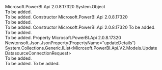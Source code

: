 <Type Name="UpdateDatasourcesRequest" FullName="Microsoft.PowerBI.Api.V2.Models.UpdateDatasourcesRequest">
  <TypeSignature Language="C#" Value="public class UpdateDatasourcesRequest" />
  <TypeSignature Language="ILAsm" Value=".class public auto ansi beforefieldinit UpdateDatasourcesRequest extends System.Object" />
  <TypeSignature Language="DocId" Value="T:Microsoft.PowerBI.Api.V2.Models.UpdateDatasourcesRequest" />
  <TypeSignature Language="VB.NET" Value="Public Class UpdateDatasourcesRequest" />
  <TypeSignature Language="F#" Value="type UpdateDatasourcesRequest = class" />
  <AssemblyInfo>
    <AssemblyName>Microsoft.PowerBI.Api</AssemblyName>
    <AssemblyVersion>2.0.8.17320</AssemblyVersion>
  </AssemblyInfo>
  <Base>
    <BaseTypeName>System.Object</BaseTypeName>
  </Base>
  <Interfaces />
  <Docs>
    <summary>To be added.</summary>
    <remarks>To be added.</remarks>
  </Docs>
  <Members>
    <Member MemberName=".ctor">
      <MemberSignature Language="C#" Value="public UpdateDatasourcesRequest ();" />
      <MemberSignature Language="ILAsm" Value=".method public hidebysig specialname rtspecialname instance void .ctor() cil managed" />
      <MemberSignature Language="DocId" Value="M:Microsoft.PowerBI.Api.V2.Models.UpdateDatasourcesRequest.#ctor" />
      <MemberSignature Language="VB.NET" Value="Public Sub New ()" />
      <MemberType>Constructor</MemberType>
      <AssemblyInfo>
        <AssemblyName>Microsoft.PowerBI.Api</AssemblyName>
        <AssemblyVersion>2.0.8.17320</AssemblyVersion>
      </AssemblyInfo>
      <Parameters />
      <Docs>
        <summary>To be added.</summary>
        <remarks>To be added.</remarks>
      </Docs>
    </Member>
    <Member MemberName=".ctor">
      <MemberSignature Language="C#" Value="public UpdateDatasourcesRequest (System.Collections.Generic.IList&lt;Microsoft.PowerBI.Api.V2.Models.UpdateDatasourceConnectionRequest&gt; updateDetails = null);" />
      <MemberSignature Language="ILAsm" Value=".method public hidebysig specialname rtspecialname instance void .ctor(class System.Collections.Generic.IList`1&lt;class Microsoft.PowerBI.Api.V2.Models.UpdateDatasourceConnectionRequest&gt; updateDetails) cil managed" />
      <MemberSignature Language="DocId" Value="M:Microsoft.PowerBI.Api.V2.Models.UpdateDatasourcesRequest.#ctor(System.Collections.Generic.IList{Microsoft.PowerBI.Api.V2.Models.UpdateDatasourceConnectionRequest})" />
      <MemberSignature Language="VB.NET" Value="Public Sub New (Optional updateDetails As IList(Of UpdateDatasourceConnectionRequest) = null)" />
      <MemberSignature Language="F#" Value="new Microsoft.PowerBI.Api.V2.Models.UpdateDatasourcesRequest : System.Collections.Generic.IList&lt;Microsoft.PowerBI.Api.V2.Models.UpdateDatasourceConnectionRequest&gt; -&gt; Microsoft.PowerBI.Api.V2.Models.UpdateDatasourcesRequest" Usage="new Microsoft.PowerBI.Api.V2.Models.UpdateDatasourcesRequest updateDetails" />
      <MemberType>Constructor</MemberType>
      <AssemblyInfo>
        <AssemblyName>Microsoft.PowerBI.Api</AssemblyName>
        <AssemblyVersion>2.0.8.17320</AssemblyVersion>
      </AssemblyInfo>
      <Parameters>
        <Parameter Name="updateDetails" Type="System.Collections.Generic.IList&lt;Microsoft.PowerBI.Api.V2.Models.UpdateDatasourceConnectionRequest&gt;" />
      </Parameters>
      <Docs>
        <param name="updateDetails">To be added.</param>
        <summary>To be added.</summary>
        <remarks>To be added.</remarks>
      </Docs>
    </Member>
    <Member MemberName="UpdateDetails">
      <MemberSignature Language="C#" Value="public System.Collections.Generic.IList&lt;Microsoft.PowerBI.Api.V2.Models.UpdateDatasourceConnectionRequest&gt; UpdateDetails { get; set; }" />
      <MemberSignature Language="ILAsm" Value=".property instance class System.Collections.Generic.IList`1&lt;class Microsoft.PowerBI.Api.V2.Models.UpdateDatasourceConnectionRequest&gt; UpdateDetails" />
      <MemberSignature Language="DocId" Value="P:Microsoft.PowerBI.Api.V2.Models.UpdateDatasourcesRequest.UpdateDetails" />
      <MemberSignature Language="VB.NET" Value="Public Property UpdateDetails As IList(Of UpdateDatasourceConnectionRequest)" />
      <MemberSignature Language="F#" Value="member this.UpdateDetails : System.Collections.Generic.IList&lt;Microsoft.PowerBI.Api.V2.Models.UpdateDatasourceConnectionRequest&gt; with get, set" Usage="Microsoft.PowerBI.Api.V2.Models.UpdateDatasourcesRequest.UpdateDetails" />
      <MemberType>Property</MemberType>
      <AssemblyInfo>
        <AssemblyName>Microsoft.PowerBI.Api</AssemblyName>
        <AssemblyVersion>2.0.8.17320</AssemblyVersion>
      </AssemblyInfo>
      <Attributes>
        <Attribute>
          <AttributeName>Newtonsoft.Json.JsonProperty(PropertyName="updateDetails")</AttributeName>
        </Attribute>
      </Attributes>
      <ReturnValue>
        <ReturnType>System.Collections.Generic.IList&lt;Microsoft.PowerBI.Api.V2.Models.UpdateDatasourceConnectionRequest&gt;</ReturnType>
      </ReturnValue>
      <Docs>
        <summary>To be added.</summary>
        <value>To be added.</value>
        <remarks>To be added.</remarks>
      </Docs>
    </Member>
  </Members>
</Type>